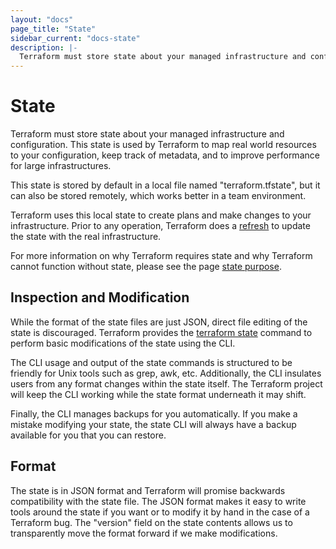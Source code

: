 ```yaml
---
layout: "docs"
page_title: "State"
sidebar_current: "docs-state"
description: |-
  Terraform must store state about your managed infrastructure and configuration. This state is used by Terraform to map real world resources to your configuration, keep track of metadata, and to improve performance for large infrastructures.
---
```


# State

Terraform must store state about your managed infrastructure and
configuration. This state is used by Terraform to map real world
resources to your configuration, keep track of metadata, and to improve
performance for large infrastructures.

This state is stored by default in a local file named "terraform.tfstate",
but it can also be stored remotely, which works better in a team environment.

Terraform uses this local state to create plans and make changes to your
infrastructure. Prior to any operation, Terraform does a
[refresh](/docs/commands/refresh.html) to update the state with the
real infrastructure.

For more information on why Terraform requires state and why Terraform cannot
function without state, please see the page [state purpose](/docs/state/purpose.html).

## Inspection and Modification

While the format of the state files are just JSON, direct file editing
of the state is discouraged. Terraform provides the
[terraform state](/docs/commands/state/index.html) command to perform
basic modifications of the state using the CLI.

The CLI usage and output of the state commands is structured to be
friendly for Unix tools such as grep, awk, etc. Additionally, the CLI
insulates users from any format changes within the state itself. The Terraform
project will keep the CLI working while the state format underneath it may
shift.

Finally, the CLI manages backups for you automatically. If you make a mistake
modifying your state, the state CLI will always have a backup available for
you that you can restore.

## Format

The state is in JSON format and Terraform will promise backwards compatibility
with the state file. The JSON format makes it easy to write tools around the
state if you want or to modify it by hand in the case of a Terraform bug.
The "version" field on the state contents allows us to transparently move
the format forward if we make modifications.

